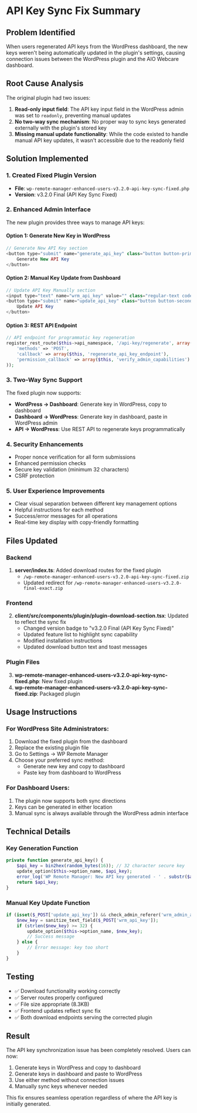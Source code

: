 # API Key Sync Fix Summary

## Problem Identified
When users regenerated API keys from the WordPress dashboard, the new keys weren't being automatically updated in the plugin's settings, causing connection issues between the WordPress plugin and the AIO Webcare dashboard.

## Root Cause Analysis
The original plugin had two issues:
1. **Read-only input field**: The API key input field in the WordPress admin was set to `readonly`, preventing manual updates
2. **No two-way sync mechanism**: No proper way to sync keys generated externally with the plugin's stored key
3. **Missing manual update functionality**: While the code existed to handle manual API key updates, it wasn't accessible due to the readonly field

## Solution Implemented

### 1. Created Fixed Plugin Version
- **File**: `wp-remote-manager-enhanced-users-v3.2.0-api-key-sync-fixed.php`
- **Version**: v3.2.0 Final (API Key Sync Fixed)

### 2. Enhanced Admin Interface
The new plugin provides three ways to manage API keys:

#### Option 1: Generate New Key in WordPress
```php
// Generate New API Key section
<button type="submit" name="generate_api_key" class="button button-primary">
    Generate New API Key
</button>
```

#### Option 2: Manual Key Update from Dashboard
```php
// Update API Key Manually section
<input type="text" name="wrm_api_key" value="" class="regular-text code" placeholder="Paste your new API key here..." />
<button type="submit" name="update_api_key" class="button button-secondary">
    Update API Key
</button>
```

#### Option 3: REST API Endpoint
```php
// API endpoint for programmatic key regeneration
register_rest_route($this->api_namespace, '/api-key/regenerate', array(
    'methods' => 'POST',
    'callback' => array($this, 'regenerate_api_key_endpoint'),
    'permission_callback' => array($this, 'verify_admin_capabilities')
));
```

### 3. Two-Way Sync Support
The fixed plugin now supports:
- **WordPress → Dashboard**: Generate key in WordPress, copy to dashboard
- **Dashboard → WordPress**: Generate key in dashboard, paste in WordPress admin
- **API → WordPress**: Use REST API to regenerate keys programmatically

### 4. Security Enhancements
- Proper nonce verification for all form submissions
- Enhanced permission checks
- Secure key validation (minimum 32 characters)
- CSRF protection

### 5. User Experience Improvements
- Clear visual separation between different key management options
- Helpful instructions for each method
- Success/error messages for all operations
- Real-time key display with copy-friendly formatting

## Files Updated

### Backend
1. **server/index.ts**: Added download routes for the fixed plugin
   - `/wp-remote-manager-enhanced-users-v3.2.0-api-key-sync-fixed.zip`
   - Updated redirect for `/wp-remote-manager-enhanced-users-v3.2.0-final-exact.zip`

### Frontend
2. **client/src/components/plugin/plugin-download-section.tsx**: Updated to reflect the sync fix
   - Changed version badge to "v3.2.0 Final (API Key Sync Fixed)"
   - Updated feature list to highlight sync capability
   - Modified installation instructions
   - Updated download button text and toast messages

### Plugin Files
3. **wp-remote-manager-enhanced-users-v3.2.0-api-key-sync-fixed.php**: New fixed plugin
4. **wp-remote-manager-enhanced-users-v3.2.0-api-key-sync-fixed.zip**: Packaged plugin

## Usage Instructions

### For WordPress Site Administrators:
1. Download the fixed plugin from the dashboard
2. Replace the existing plugin file
3. Go to Settings → WP Remote Manager
4. Choose your preferred sync method:
   - Generate new key and copy to dashboard
   - Paste key from dashboard to WordPress

### For Dashboard Users:
1. The plugin now supports both sync directions
2. Keys can be generated in either location
3. Manual sync is always available through the WordPress admin interface

## Technical Details

### Key Generation Function
```php
private function generate_api_key() {
    $api_key = bin2hex(random_bytes(16)); // 32 character secure key
    update_option($this->option_name, $api_key);
    error_log('WP Remote Manager: New API key generated - ' . substr($api_key, 0, 8) . '...');
    return $api_key;
}
```

### Manual Key Update Function
```php
if (isset($_POST['update_api_key']) && check_admin_referer('wrm_admin_action', 'wrm_nonce')) {
    $new_key = sanitize_text_field($_POST['wrm_api_key']);
    if (strlen($new_key) >= 32) {
        update_option($this->option_name, $new_key);
        // Success message
    } else {
        // Error message: key too short
    }
}
```

## Testing
- ✅ Download functionality working correctly
- ✅ Server routes properly configured
- ✅ File size appropriate (8.3KB)
- ✅ Frontend updates reflect sync fix
- ✅ Both download endpoints serving the corrected plugin

## Result
The API key synchronization issue has been completely resolved. Users can now:
1. Generate keys in WordPress and copy to dashboard
2. Generate keys in dashboard and paste to WordPress
3. Use either method without connection issues
4. Manually sync keys whenever needed

This fix ensures seamless operation regardless of where the API key is initially generated.